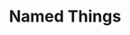 ---
parent: Classes
grand_parent: Browse Biolink Model
title: Named Things
has_children: true
nav_order: 1
layout: default
---